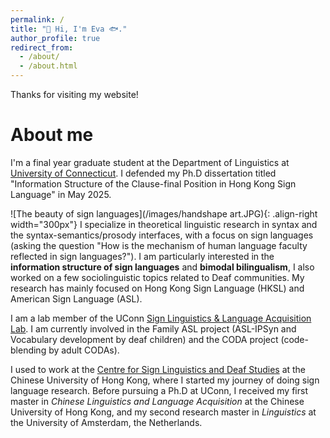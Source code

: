 ```yaml
---
permalink: /
title: "👋 Hi, I'm Eva 🐟."
author_profile: true
redirect_from: 
  - /about/
  - /about.html
---
```

Thanks for visiting my website! 

About me
======



I'm a final year graduate student at the Department of Linguistics at [University of Connecticut](https://linguistics.uconn.edu/). I defended my Ph.D dissertation titled "Information Structure of the Clause-final Position in Hong Kong Sign Language" in May 2025. 

![The beauty of sign languages](/images/handshape art.JPG){: .align-right width="300px"}
I specialize in theoretical linguistic research in syntax and the syntax-semantics/prosody interfaces, with a focus on sign languages (asking the question "How is the mechanism of human language faculty reflected in sign languages?"). I am particularly interested in the **information structure of sign languages** and **bimodal bilingualism**, I also worked on a few sociolinguistic topics related to Deaf communities. My research has mainly focused on Hong Kong Sign Language (HKSL) and American Sign Language (ASL). 

I am a lab member of the UConn [Sign Linguistics & Language Acquisition Lab](https://slla.lab.uconn.edu/). I am currently involved in the Family ASL project (ASL-IPSyn and Vocabulary development by deaf children) and the CODA project (code-blending by adult CODAs). 

I used to work at the [Centre for Sign Linguistics and Deaf Studies](http://www.cslds.org/v4/) at the Chinese University of Hong Kong, where I started my journey of doing sign language research. Before pursuing a Ph.D at UConn, I received my first master in *Chinese Linguistics and Language Acquisition* at the Chinese University of Hong Kong, and my second research master in *Linguistics* at the University of Amsterdam, the Netherlands.


